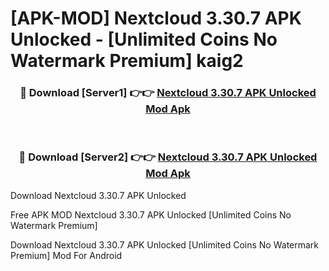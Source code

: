 # [APK-MOD] Nextcloud 3.30.7 APK Unlocked - [Unlimited Coins No Watermark Premium] kaig2



<div align="center">
<h3>🔴 Download [Server1] 👉👉 <a href="https://momento.my/?title=Nextcloud_3.30.7_APK_Unlocked">Nextcloud 3.30.7 APK Unlocked Mod Apk</a></h3><br>

<h3>🔴 Download [Server2] 👉👉 <a href="https://momento.my/?title=Nextcloud_3.30.7_APK_Unlocked">Nextcloud 3.30.7 APK Unlocked Mod Apk</a></h3>
</div>



Download Nextcloud 3.30.7 APK Unlocked 

Free APK MOD Nextcloud 3.30.7 APK Unlocked [Unlimited Coins No Watermark Premium]

Download Nextcloud 3.30.7 APK Unlocked [Unlimited Coins No Watermark Premium] Mod For Android
